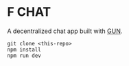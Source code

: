 # F CHAT

A decentralized chat app built with [GUN](https://gun.eco/).

```
git clone <this-repo>
npm install
npm run dev
```
